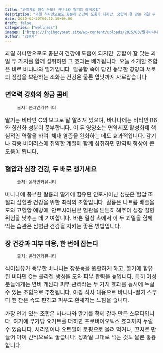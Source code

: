 ```yaml
---
title: "과일계의 환상 듀오! 바나나와 딸기의 찰떡궁합"
description: "과일 하나만으로도 충분히 건강에 도움이 되지만, 궁합이 잘 맞는 과일 두 가지를 함께 섭취하면 그 효과는 배가됩니다. 오늘 소개할 조합은 바로 바나나와 딸기입니다. 달콤함 속에 담긴 풍부한 영양과 서로의 장점을 보완하는 조화는 건강은 물론 입맛까지 사로잡습니다."
date: 2025-03-30T00:55:18+09:00
draft: false
categories: ["wellness"]
images: ["https://ingihgoyonet.site/wp-content/uploads/2025/03/딸기바나나궁합-683x1024.jpg", "https://ingihgoyonet.site/wp-content/uploads/2025/03/딸기바나나-683x1024.jpg", "https://ingihgoyonet.site/wp-content/uploads/2025/03/바나나딸기-1024x680.jpg"]
author: "김현지"
---
```


<p style="font-size:18px">과일 하나만으로도 충분히 건강에 도움이 되지만, 궁합이 잘 맞는 과일 두 가지를 함께 섭취하면 그 효과는 배가됩니다. 오늘 소개할 조합은 바로 바나나와 딸기입니다. 달콤함 속에 담긴 풍부한 영양과 서로의 장점을 보완하는 조화는 건강은 물론 입맛까지 사로잡습니다. </p> <h2 >면역력 강화의 황금 콤비</h2> <figure ><img src="https://ingihgoyonet.site/wp-content/uploads/2025/03/딸기바나나궁합-683x1024.jpg" alt="" style="aspect-ratio:1;object-fit:cover"/><figcaption >출처 : 온라인커뮤니티</figcaption></figure> <p style="font-size:18px">딸기는 비타민 C의 보고로 잘 알려져 있으며, 바나나에는 비타민 B6와 항산화 성분이 풍부합니다. 이 두 영양소는 면역세포 활성화에 핵심적인 역할을 하며, 체내 염증을 완화하는 데도 효과적입니다. 감기나 각종 바이러스에 취약한 계절에 함께 섭취하면 면역력 향상에 큰 도움이 됩니다.</p> <h2 >혈압과 심장 건강, 두 배로 챙기세요</h2> <figure ><img src="https://ingihgoyonet.site/wp-content/uploads/2025/03/딸기바나나-683x1024.jpg" alt="" style="aspect-ratio:16/9;object-fit:cover"/><figcaption >출처 : 온라인커뮤니티</figcaption></figure> <p style="font-size:18px">바나나에 풍부한 칼륨과 딸기에 함유된 안토시아닌 성분은 혈압 조절과 심혈관 건강을 위한 최적의 조합입니다. 칼륨은 나트륨 배출을 도와 고혈압 예방에, 안토시아닌은 혈관을 튼튼히 해주어 심장 질환 위험을 낮추는 데 기여합니다. 바쁜 일상 속에서 이 두 과일을 함께 먹는 습관은 심혈관 건강을 지키는 좋은 방법입니다.</p> <h2 >장 건강과 피부 미용, 한 번에 잡는다</h2> <figure ><img src="https://ingihgoyonet.site/wp-content/uploads/2025/03/바나나딸기-1024x680.jpg" alt="" style="aspect-ratio:16/9;object-fit:cover"/><figcaption >출처 : 온라인커뮤니티</figcaption></figure> <p style="font-size:18px">식이섬유가 풍부한 바나나는 장운동을 원활하게 하고, 딸기에 함유된 비타민 C는 콜라겐 생성을 도와 피부 탄력을 높입니다. 특히 여성분들에게는 변비 개선과 피부 관리라는 두 가지 효과를 동시에 누릴 수 있는 조합으로 추천됩니다. 아침 식사 대용으로 바나나-딸기 스무디 한 잔은 속도 편하고 피부도 환해지는 느낌을 줍니다.</p> <p style="font-size:18px">가장 인기 있는 조합은 바나나와 딸기를 함께 갈아 만든 스무디입니다. 여기에 무가당 요거트를 더하면 프로바이오틱스 효과까지 누릴 수 있습니다. 시리얼이나 오트밀에 토핑으로 올려 먹거나, 꼬치로 만들어 아이 간식으로도 좋습니다. 생과일 그대로 먹는 것도 물론 훌륭합니다.</p>